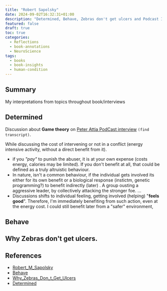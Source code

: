 ```yaml
---
title: "Robert Sapolsky"
date: 2024-09-02T16:32:31+01:00
description: "Determined, Behave, Zebras don't get ulcers and Podcast Interviews notes"
featured: false
draft: true 
toc: true
categories:
  - Reflections
  - book-annotations
  - NeuroScience
tags:
  - books
  - book-insights
  - human-condition
---
```



## Summary

My interpretations from topics throughout book/interviews


## Determined

Discussion about **Game theory** on [Peter Attia PodCast interview](#) `(find transcript)`. 

While discussing the cost of intervening or not in a conflict (energy intensive activity, 
without a direct benefit from it).


* if you _"pay"_ to punish the abuser, it is at your own expense (costs energy, calories may be 
  limited). If you don't benefit at all, that could be defined as a truly altruistic behaviour.
* In nature, isn't a common behaviour, if the individual gets involved its either for its own 
  benefit or a biological response (instictm, genetic programming?) to benefit indirectly (later)
  . A  group ousting a aggressive leader, by collectively attacking the stronger foe. ...
* Discussions shifts to individual feeling, getting involved (helping) "**feels good**". 
  Therefore, I'm immediately benefiting from such action, even at the energy cost. I could 
  still benefit later from a "safer" environment,


## Behave


## Why Zebras don't get ulcers. 

## References

* [Robert_M_Sapolsky](https://www.goodreads.com/author/show/187.Robert_M_Sapolsky)
* [Behave](https://www.goodreads.com/book/show/31170723-behave)
* [Why_Zebras_Don_t_Get_Ulcers](https://www.goodreads.com/book/show/327.Why_Zebras_Don_t_Get_Ulcers)
* [Determined](https://www.goodreads.com/book/show/83817782-determined)
